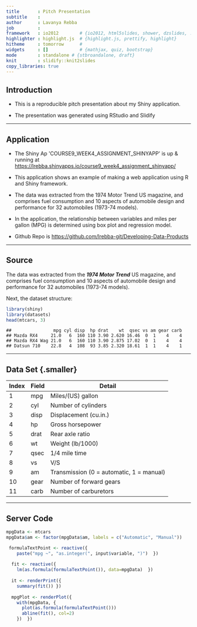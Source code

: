```yaml
---
title       : Pitch Presentation
subtitle    : 
author      : Lavanya Rebba
job         : 
framework   : io2012        # {io2012, html5slides, shower, dzslides, ...}
highlighter : highlight.js  # {highlight.js, prettify, highlight}
hitheme     : tomorrow      # 
widgets     : []            # {mathjax, quiz, bootstrap}
mode        : standalone # {stbroandalone, draft}
knit        : slidify::knit2slides
copy_libraries: true
---
```


## Introduction

 - This is a reproducible pitch presentation about my Shiny application.

 - The presentation was generated using RStudio and Slidify

---

## Application

 - The Shiny Ap 'COURSE9_WEEK4_ASSIGNMENT_SHINYAPP' is up & running at https://lrebba.shinyapps.io/course9_week4_assignment_shinyapp/
 
 - This application shows an example of making a web application
 using R and Shiny framework.
 
 - The data was extracted from the 1974 Motor Trend US magazine, and comprises 
 fuel consumption and 10 aspects of automobile design and performance
 for 32 automobiles (1973-74 models).
 
 - In the application, the relationship between variables and
 miles per gallon (MPG) is determined using box plot and regression model.
 
 - Github Repo is https://github.com/lrebba-git/Developing-Data-Products

---

## Source

The data was extracted from the ***1974 Motor Trend*** US magazine, 
and comprises fuel consumption and 10 aspects of automobile design
and performance for 32 automobiles (1973-74 models).

Next, the dataset structure: 

```r
library(shiny)
library(datasets)
head(mtcars, 3)
```

```
##                mpg cyl disp  hp drat    wt  qsec vs am gear carb
## Mazda RX4     21.0   6  160 110 3.90 2.620 16.46  0  1    4    4
## Mazda RX4 Wag 21.0   6  160 110 3.90 2.875 17.02  0  1    4    4
## Datsun 710    22.8   4  108  93 3.85 2.320 18.61  1  1    4    1
```

---

## Data Set {.smaller}

| Index | Field | Detail |
------- | ----- | ------ |
| 1     | mpg   | Miles/(US) gallon |
| 2     | cyl   | Number of cylinders |
| 3     | disp  | Displacement (cu.in.) |
| 4	    | hp    | Gross horsepower |
| 5	    | drat  | Rear axle ratio |
| 6     | wt    | Weight (lb/1000) |
| 7	    | qsec  | 1/4 mile time |
| 8	    | vs    | V/S |
| 9	    | am    | Transmission (0 = automatic, 1 = manual) |
| 10    | gear  | Number of forward gears |
| 11    | carb  | Number of carburetors |

---

## Server Code


```r
mpgData <- mtcars
mpgData$am <- factor(mpgData$am, labels = c("Automatic", "Manual"))

 formulaTextPoint <- reactive({
    paste("mpg ~", "as.integer(", input$variable, ")")  })
  
  fit <- reactive({
    lm(as.formula(formulaTextPoint()), data=mpgData)  })
  
  it <- renderPrint({
    summary(fit()) })
  
  mpgPlot <- renderPlot({
    with(mpgData, {
      plot(as.formula(formulaTextPoint()))
      abline(fit(), col=2)
    })  })
```





